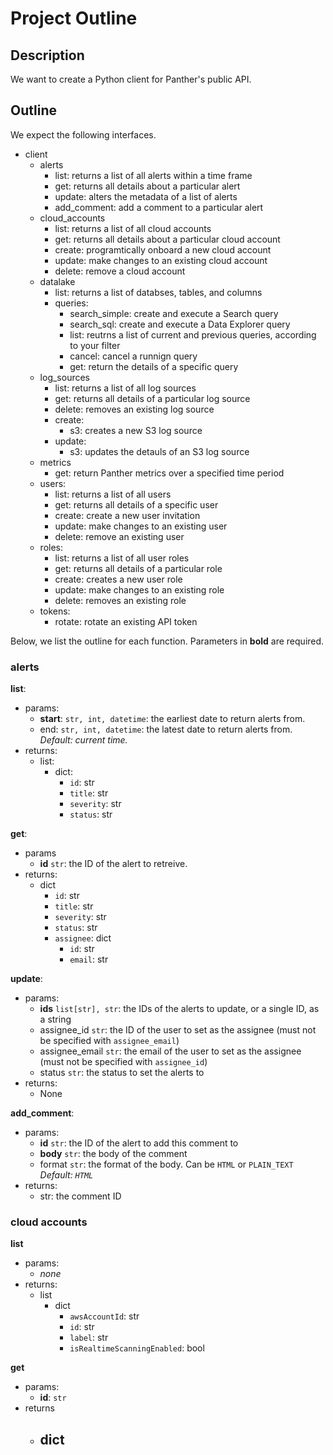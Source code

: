 # Project Outline

## Description

We want to create a Python client for Panther's public API.

## Outline

We expect the following interfaces.

- client
  - alerts
    - list: returns a list of all alerts within a time frame
    - get: returns all details about a particular alert
    - update: alters the metadata of a list of alerts
    - add_comment: add a comment to a particular alert
  - cloud_accounts
    - list: returns a list of all cloud accounts
    - get: returns all details about a particular cloud account
    - create: programtically onboard a new cloud account
    - update: make changes to an existing cloud account
    - delete: remove a cloud account
  - datalake
    - list: returns a list of databses, tables, and columns
    - queries:
      - search_simple: create and execute a Search query
      - search_sql: create and execute a Data Explorer query
      - list: reutrns a list of current and previous queries, according to your filter
      - cancel: cancel a runnign query
      - get: return the details of a specific query
  - log_sources
    - list: returns a list of all log sources
    - get: returns all details of a particular log source
    - delete: removes an existing log source
    - create:
      - s3: creates a new S3 log source
    - update:
      - s3: updates the detauls of an S3 log source
  - metrics
    - get: return Panther metrics over a specified time period
  - users:
    - list: returns a list of all users
    - get: returns all details of a specific user
    - create: create a new user invitation
    - update: make changes to an existing user
    - delete: remove an existing user
  - roles:
    - list: returns a list of all user roles
    - get: returns all details of a particular role
    - create: creates a new user role
    - update: make changes to an existing role
    - delete: removes an existing role
  - tokens:
    - rotate: rotate an existing API token

Below, we list the outline for each function. Parameters in **bold** are required.

### alerts
**list**:
- params:
  - **start**: `str, int, datetime`: the earliest date to return alerts from.
  - end: `str, int, datetime`: the latest date to return alerts from. *Default: current time.*
- returns:
  - list:
    - dict:
      - `id`: str
      - `title`: str
      - `severity`: str
      - `status`: str

**get**:
- params
  - **id** `str`: the ID of the alert to retreive.
- returns:
  - dict
    - `id`: str
    - `title`: str
    - `severity`: str
    - `status`: str
    - `assignee`: dict
      - `id`: str
      - `email`: str

**update**:
- params:
  - **ids** `list[str], str`: the IDs of the alerts to update, or a single ID, as a string
  - assignee_id `str`: the ID of the user to set as the assignee (must not be specified with `assignee_email`)
  - assignee_email `str`: the email of the user to set as the assignee (must not be specified with `assignee_id`)
  - status `str`: the status to set the alerts to
- returns:
  - None

**add_comment**:
- params:
  - **id** `str`: the ID of the alert to add this comment to
  - **body** `str`: the body of the comment
  - format `str`: the format of the body. Can be `HTML` or `PLAIN_TEXT` *Default: `HTML`*
- returns:
  - str: the comment ID

### cloud accounts
**list**
- params:
  - *none*
- returns:
  - list
    - dict
      - `awsAccountId`: str
      - `id`: str
      - `label`: str
      - `isRealtimeScanningEnabled`: bool

**get**
- params:
  - **id**: `str`
- returns
  - dict
    - 